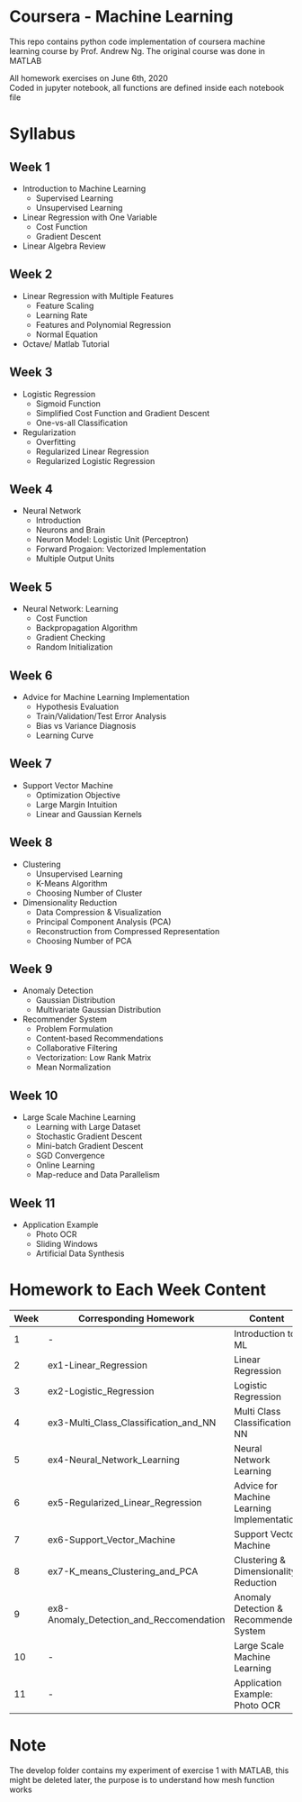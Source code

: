 # Coursera - Machine Learning
This repo contains python code implementation of coursera machine learning course by Prof. Andrew Ng. The original course was done in MATLAB

All homework exercises on June 6th, 2020  
Coded in jupyter notebook, all functions are defined inside each notebook file

# Syllabus
## Week 1
* Introduction to Machine Learning
    * Supervised Learning
    * Unsupervised Learning
* Linear Regression with One Variable
    * Cost Function
    * Gradient Descent
* Linear Algebra Review

## Week 2
* Linear Regression with Multiple Features
    * Feature Scaling
    * Learning Rate
    * Features and Polynomial Regression
    * Normal Equation
* Octave/ Matlab Tutorial

## Week 3
* Logistic Regression
    * Sigmoid Function
    * Simplified Cost Function and Gradient Descent
    * One-vs-all Classification
* Regularization
    * Overfitting
    * Regularized Linear Regression
    * Regularized Logistic Regression

## Week 4
* Neural Network
    * Introduction
    * Neurons and Brain
    * Neuron Model: Logistic Unit (Perceptron)
    * Forward Progaion: Vectorized Implementation
    * Multiple Output Units

## Week 5
* Neural Network: Learning
    * Cost Function
    * Backpropagation Algorithm
    * Gradient Checking
    * Random Initialization

## Week 6
* Advice for Machine Learning Implementation
    * Hypothesis Evaluation
    * Train/Validation/Test Error Analysis
    * Bias vs Variance Diagnosis
    * Learning Curve

## Week 7
* Support Vector Machine
    * Optimization Objective
    * Large Margin Intuition
    * Linear and Gaussian Kernels

## Week 8
* Clustering
    * Unsupervised Learning
    * K-Means Algorithm
    * Choosing Number of Cluster
* Dimensionality Reduction
    * Data Compression & Visualization
    * Principal Component Analysis (PCA)
    * Reconstruction from Compressed Representation
    * Choosing Number of PCA


## Week 9
* Anomaly Detection
    * Gaussian Distribution
    * Multivariate Gaussian Distribution
* Recommender System
    * Problem Formulation
    * Content-based Recommendations
    * Collaborative Filtering
    * Vectorization: Low Rank Matrix
    * Mean Normalization

## Week 10
* Large Scale Machine Learning
    * Learning with Large Dataset
    * Stochastic Gradient Descent
    * Mini-batch Gradient Descent
    * SGD Convergence
    * Online Learning
    * Map-reduce and Data Parallelism

## Week 11
* Application Example
    * Photo OCR
    * Sliding Windows
    * Artificial Data Synthesis
  

# Homework to Each Week Content
Week|Corresponding Homework|Content
----|----------------------|-------
1|-|Introduction to ML
2|ex1-Linear_Regression|Linear Regression
3|ex2-Logistic_Regression|Logistic Regression
4|ex3-Multi_Class_Classification_and_NN|Multi Class Classification & NN
5|ex4-Neural_Network_Learning| Neural Network Learning
6|ex5-Regularized_Linear_Regression| Advice for Machine Learning Implementation
7|ex6-Support_Vector_Machine|Support Vector Machine
8|ex7-K_means_Clustering_and_PCA|Clustering & Dimensionality Reduction
9|ex8-Anomaly_Detection_and_Reccomendation|Anomaly Detection & Recommender System
10|-|Large Scale Machine Learning
11|-|Application Example: Photo OCR

# Note
The develop folder contains my experiment of exercise 1 with MATLAB, this might be deleted later, the purpose is to understand how mesh function works